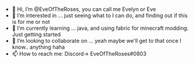 - 👋 Hi, I’m @EveOfTheRoses, you can call me Evelyn or Eve
- 👀 I’m interested in ... just seeing what to I can do, and finding out if this is for me or not
- 🌱 I’m currently learning ... java, and using fabric for minecraft modding. Just getting started
- 💞️ I’m looking to collaborate on ... yeah maybe we'll get to that once I know.. anything haha
- 📫 How to reach me: Discord-> EveOfTheRoses#0803

<!---
EveOfTheRoses/EveOfTheRoses is a ✨ special ✨ repository because its `README.md` (this file) appears on your GitHub profile.
You can click the Preview link to take a look at your changes.
--->
